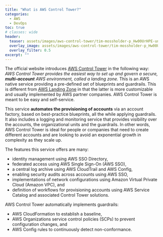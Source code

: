 ```yaml
---
title: "What is AWS Control Tower?"
categories:
  - AWS
  - DevOps
toc: true
# classes: wide
header:
  teaser: assets/images/aws-control-tower/tim-mossholder-p_Hw00UrHPE-unsplash .jpg
  overlay_image: assets/images/aws-control-tower/tim-mossholder-p_Hw00UrHPE-unsplash .jpg
  overlay_filter: 0.5
excerpt: ""
---
```


The official website introduces [AWS Control Tower](https://aws.amazon.com/controltower) in the following way: *AWS Control Tower provides the easiest way to set up and govern a secure, **multi-account** AWS environment, called a landing zone.* This is an AWS native service providing a pre-defined set of blueprints and guardrails. This is different from [AWS Landing Zone](https://aws.amazon.com/solutions/implementations/aws-landing-zone/) in that the latter is more customizable and usually implemented by AWS partner companies. AWS Control Tower is meant to be easy and self-service.

This service **automates the provisioning of accounts** via an account factory, based on best-practice blueprints, all the while applying guardrails. It also includes a logging and monitoring service that provides visibility over the accounts, the organizational units and the guardrails. In other words, AWS Control Tower is ideal for people or companies that need to create different accounts and are looking to avoid an exponential growth in complexity as they scale up.

The features this service offers are many:
  - identity management using AWS SSO Directory,
  - federated access using AWS Single Sign-On (AWS SSO), 
  - a central log archive using AWS CloudTrail and AWS Config,
  - enabling security audits across accounts using AWS SSO, 
  - implementations of network configurations using Amazon Virtual Private Cloud (Amazon VPC), and 
  - definition of workflows for provisioning accounts using AWS Service Catalog and associated Control Tower solutions.

AWS Control Tower automatically implements guardrails:
  -  AWS CloudFormation to establish a baseline, 
  -  AWS Organizations service control policies (SCPs) to prevent configuration changes, and 
  -  AWS Config rules to continuously detect non-conformance.